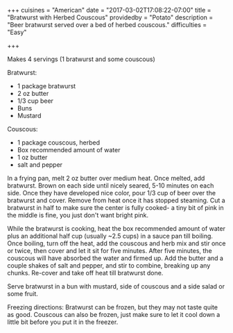 +++
cuisines = "American"
date = "2017-03-02T17:08:22-07:00"
title = "Bratwurst with Herbed Couscous"
providedby = "Potato"
description = "Beer bratwurst served over a bed of herbed couscous."
difficulties = "Easy"

+++

Makes 4 servings (1 bratwurst and some couscous)

Bratwurst:

* 1 package bratwurst
* 2 oz butter
* 1/3 cup beer
* Buns
* Mustard

Couscous:

* 1 package couscous, herbed
* Box recommended amount of water
* 1 oz butter
* salt and pepper

In a frying pan, melt 2 oz butter over medium heat. Once melted, add bratwurst. Brown on each side until nicely seared, 5-10 minutes on each side. Once they have developed nice color, pour 1/3 cup of beer over the bratwurst and cover. Remove from heat once it has stopped steaming. Cut a bratwurst in half to make sure the center is fully cooked- a tiny bit of pink in the middle is fine, you just don't want bright pink.

While the bratwurst is cooking, heat the box recommended amount of water plus an additional half cup (usually ~2.5 cups) in a sauce pan till boiling. Once boiling, turn off the heat, add the couscous and herb mix and stir once or twice, then cover and let it sit for five minutes. After five minutes, the couscous will have absorbed the water and firmed up. Add the butter and a couple shakes of salt and pepper, and stir to combine, breaking up any chunks. Re-cover and take off heat till bratwurst done.

Serve bratwurst in a bun with mustard, side of couscous and a side salad or some fruit.

Freezing directions: Bratwurst can be frozen, but they may not taste quite as good. Couscous can also be frozen, just make sure to let it cool down a little bit before you put it in the freezer.